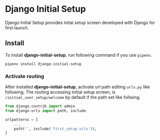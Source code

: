 # Django Initial Setup

Django Initial Setup provides inital setup screen developed with Django for first launch.



## Install

To install **django-initial-setup**, run following command if you use `pipenv`. 

```
pipenv install django-initial-setup
```



### Activate routing

After installed **django-initial-setup**, activate url path editing `urls.py` like following. The routing accessing initial setup screen, is `/initial_user_setup/welcome` by default if the path set like follwing.

```python
from django.contrib import admin
from django.urls import path, include

urlpatterns = [
  	...
    path('', include('first_setup.urls')),
]

```

